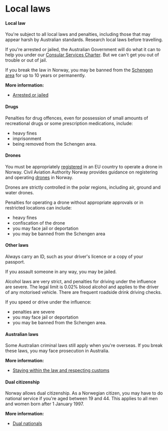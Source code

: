 # Local laws

#### Local law

You're subject to all local laws and penalties, including those that may appear harsh by Australian standards. Research local laws before travelling.

If you're arrested or jailed, the Australian Government will do what it can to help you under our [Consular Services Charter](/consular-services/consular-services-charter "Consular Services Charter"). But we can't get you out of trouble or out of jail.

If you break the law in Norway, you may be banned from the [Schengen area](/before-you-go/basics/visas-and-entry-requirements-europe-and-schengen-area "Visas and entry requirements in Europe and the Schengen Area") for up to 10 years or permanently.

**More information:**

* [Arrested or jailed](/while-youre-away/when-things-go-wrong/arrested-jailed "Arrested or jailed overseas")

#### Drugs

Penalties for drug offences, even for possession of small amounts of recreational drugs or some prescription medications, include:

* heavy fines
* imprisonment
* being removed from the Schengen area.

#### Drones

You must be appropriately [registered](https://flydrone.no/register) in an EU country to operate a drone in Norway. Civil Aviation Authority Norway provides guidance on registering and operating [drones](https://luftfartstilsynet.no/en/drones/) in Norway.

Drones are strictly controlled in the polar regions, including air, ground and water drones.

Penalties for operating a drone without appropriate approvals or in restricted locations can include:

* heavy fines
* confiscation of the drone
* you may face jail or deportation
* you may be banned from the Schengen area

#### Other laws

Always carry an ID, such as your driver's licence or a copy of your passport.

If you assault someone in any way, you may be jailed.

Alcohol laws are very strict, and penalties for driving under the influence are severe. The legal limit is 0.02% blood alcohol and applies to the driver of any motorised vehicle. There are frequent roadside drink driving checks.

If you speed or drive under the influence:

* penalties are severe
* you may face jail or deportation
* you may be banned from the Schengen area.

#### Australian laws

Some Australian criminal laws still apply when you're overseas. If you break these laws, you may face prosecution in Australia.

**More information:**

* [Staying within the law and respecting customs](/before-you-go/laws "Staying within the law")

#### Dual citizenship

Norway allows dual citizenship. As a Norwegian citizen, you may have to do national service if you're aged between 19 and 44. This applies to all men and women born after 1 January 1997.

**More information:**

* [Dual nationals](/before-you-go/who-you-are/dual-nationals "Advice for dual nationals")